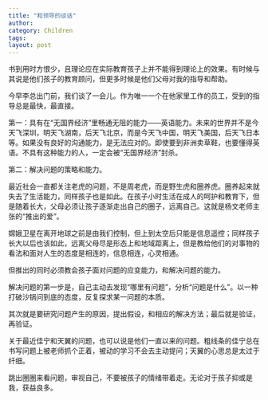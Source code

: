 ```yaml
---
title: "和领导的谈话"
author:
category: Children
tags: 
layout: post
---
```

书到用时方恨少，且理论应在实际教育孩子上并不能得到理论上的效果。有时候与其说是他们孩子的教育顾问，但更多时候是他们父母对我的指导和帮助。

今早李总出门前，我们谈了一会儿。作为唯一一个在他家里工作的员工，受到的指导总是最快，最直接。

第一：具有在“无国界经济”里畅通无阻的能力——英语能力。未来的世界并不是今天飞深圳，明天飞湖南，后天飞北京，而是今天飞中国，明天飞美国，后天飞日本等。如果没有良好的沟通能力，是无法应对的。即使要到非洲卖草鞋，也要懂得英语。不具有这种能力的人，一定会被“无国界经济”封杀。

第二：解决问题的策略和能力。

最近社会一直都关注老虎的问题，不是周老虎，而是野生虎和圈养虎。圈养起来就失去了生活能力，同样孩子也是如此。在孩子小时生活在成人的呵护和教育下，但是随着长大，父母必须让孩子逐渐走出自己的圈子，远离自己。这就是杨文老师主张的“推出的爱”。

嫦娥卫星在离开地球之前是由我们控制，但上到太空后只能是信息遥控；同样孩子长大以后也该如此，远离父母尽是形态上和地域距离上，但是教给他们的对事物的看法和面对人生的态度是相连的，信息相连，心灵相通。

但推出的同时必须教会孩子面对问题的应变能力，和解决问题的能力。

解决问题的第一步是，自己主动去发现“哪里有问题”，分析“问题是什么”。以一种打破沙锅问到底的态度，反复探求某一问题的本质。

其次就是要研究问题产生的原因，提出假设，和相应的解决方法；最后就是验证，再验证。

关于最近佳宁和天翼的问题，也可以说是他们一直以来的问题。粗线条的佳宁总在书写问题上被老师抓个正着，被动的学习不会去主动提问；天翼的心思总是太过于纤细。

跳出圈圈来看问题，审视自己，不要被孩子的情绪带着走。无论对于孩子抑或是我，获益良多。

